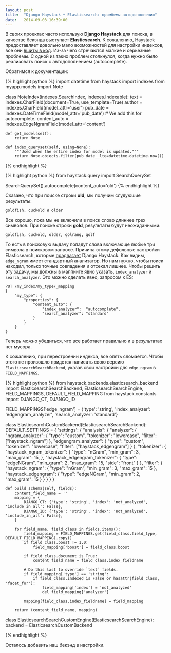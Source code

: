 ```yaml
---
layout: post
title:  "Django Haystack + Elasticsearch: промбемы автодополнения"
date:   2014-09-03 16:39:00
---
```


В своих проектах часто использую **Django Haystack** для поиска, в качестве бекэнда выступает **Elasticsearch**. К сожалению, Haystack предоставляет довольно мало возможностей для настройки индексов, все они [вшиты в код](https://github.com/toastdriven/django-haystack/blob/master/haystack/backends/elasticsearch_backend.py#L48). Из-за чего стречаются малкие и серьезные проблемы. С одной из таких проблем столкнулся, когда нужно было реализовать поиск с автодополнением (autocomplete).

Обратимся к документации:

{% highlight python %}
import datetime
from haystack import indexes
from myapp.models import Note


class NoteIndex(indexes.SearchIndex, indexes.Indexable):
    text = indexes.CharField(document=True, use_template=True)
    author = indexes.CharField(model_attr='user')
    pub_date = indexes.DateTimeField(model_attr='pub_date')
    # We add this for autocomplete.
    content_auto = indexes.EdgeNgramField(model_attr='content')

    def get_model(self):
        return Note

    def index_queryset(self, using=None):
        """Used when the entire index for model is updated."""
        return Note.objects.filter(pub_date__lte=datetime.datetime.now())
{% endhighlight %}

{% highlight python %}
from haystack.query import SearchQuerySet

SearchQuerySet().autocomplete(content_auto='old')
{% endhighlight %}

Сказано, что при поиске строки **old**, мы получим слудуюшие результаты:

`goldfish, cuckold и older`

Все хорошо, пока мы не включили в поиск слово длиннее трех символов. При поиске строки **gold**, результаты будут неожиданными:

`goldfish, cuckold, older, golrang, golf`

То есть в поисковую выдачу попадут слова включающе любые три символа в поисковом запросе. Причина этому дефольные настройки Elasticsearch, которые [прадлагает](https://github.com/toastdriven/django-haystack/blob/master/haystack/backends/elasticsearch_backend.py#L709) Django Haystack. Как видим, `edge_ngram` имеет стандартный анализатор. Но нам нужно, чтобы поиск находил, только точные совпадения и отсекал лишнее. Чтобы решить эту задачу, мы должны в маппинге явно указать, `index_analyzer` и `search_analyzer`. Это можно сделать явно, запросом к ES:

```
PUT /my_index/my_type/_mapping
{
    "my_type": {
        "properties": {
            "content_auto": {
                "index_analyzer":  "autocomplete",
                "search_analyzer": "standard"
            }
        }
    }
}
```

Теперь можно убедиться, что все работает правильно и в результатах нет мусора.

К сожалению, при перестроении индекса, все опять сломается. Чтобы этого не произошло придется написать свою версию `ElasticsearchSearchBackend`, указав свои настройки для `edge_ngram` в `FIELD_MAPPINGS`.

{% highlight python %}
from haystack.backends.elasticsearch_backend import ElasticsearchSearchBackend, ElasticsearchSearchEngine, \
    FIELD_MAPPINGS, DEFAULT_FIELD_MAPPING
from haystack.constants import DJANGO_CT, DJANGO_ID


FIELD_MAPPINGS['edge_ngram'] = {'type': 'string', 'index_analyzer': 'edgengram_analyzer', 'search_analyzer': 'standard'}


class ElasticsearchCustomBackend(ElasticsearchSearchBackend):
    DEFAULT_SETTINGS = {
        'settings': {
            "analysis": {
                "analyzer": {
                    "ngram_analyzer": {
                        "type": "custom",
                        "tokenizer": "lowercase",
                        "filter": ["haystack_ngram"]
                    },
                    "edgengram_analyzer": {
                        "type": "custom",
                        "tokenizer": "lowercase",
                        "filter": ["haystack_edgengram"]
                    }
                },
                "tokenizer": {
                    "haystack_ngram_tokenizer": {
                        "type": "nGram",
                        "min_gram": 3,
                        "max_gram": 15,
                    },
                    "haystack_edgengram_tokenizer": {
                        "type": "edgeNGram",
                        "min_gram": 2,
                        "max_gram": 15,
                        "side": "front"
                    }
                },
                "filter": {
                    "haystack_ngram": {
                        "type": "nGram",
                        "min_gram": 3,
                        "max_gram": 15
                    },
                    "haystack_edgengram": {
                        "type": "edgeNGram",
                        "min_gram": 2,
                        "max_gram": 15
                    }
                }
            }
        }
    }

    def build_schema(self, fields):
        content_field_name = ''
        mapping = {
            DJANGO_CT: {'type': 'string', 'index': 'not_analyzed', 'include_in_all': False},
            DJANGO_ID: {'type': 'string', 'index': 'not_analyzed', 'include_in_all': False},
        }

        for field_name, field_class in fields.items():
            field_mapping = FIELD_MAPPINGS.get(field_class.field_type, DEFAULT_FIELD_MAPPING).copy()
            if field_class.boost != 1.0:
                field_mapping['boost'] = field_class.boost

            if field_class.document is True:
                content_field_name = field_class.index_fieldname

            # Do this last to override `text` fields.
            if field_mapping['type'] == 'string':
                if field_class.indexed is False or hasattr(field_class, 'facet_for'):
                    field_mapping['index'] = 'not_analyzed'
                    del field_mapping['analyzer']

            mapping[field_class.index_fieldname] = field_mapping

        return (content_field_name, mapping)


class ElasticsearchSearchCustomEngine(ElasticsearchSearchEngine):
    backend = ElasticsearchCustomBackend

{% endhighlight %}

Осталось добавить наш бекэнд в настройки.
